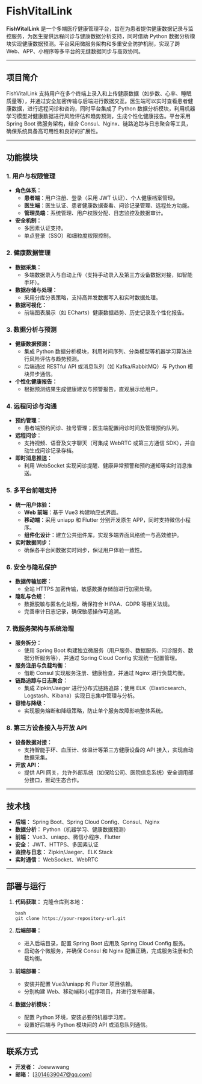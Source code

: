 # FishVitalLink

**FishVitalLink** 是一个多端医疗健康管理平台，旨在为患者提供健康数据记录与监控服务，为医生提供远程问诊与健康数据分析支持，同时借助 Python 数据分析模块实现健康数据预测。平台采用微服务架构和多重安全防护机制，实现了跨 Web、APP、小程序等多平台的无缝数据同步与高效协同。

------

## 项目简介

FishVitalLink 支持用户在多个终端上录入和上传健康数据（如步数、心率、睡眠质量等），并通过安全加密传输与后端进行数据交互。医生端可以实时查看患者健康数据，进行远程问诊和咨询，同时平台集成了 Python 数据分析模块，利用机器学习模型对健康数据进行风险评估和趋势预测，生成个性化健康报告。平台采用 Spring Boot 微服务架构，结合 Consul、Nginx、链路追踪与日志聚合等工具，确保系统具备高可用性和良好的扩展性。

------

## 功能模块

### 1. 用户与权限管理

- **角色体系：**
  - **患者端**：用户注册、登录（采用 JWT 认证）、个人健康档案管理。
  - **医生端**：医生认证、患者健康数据查看、问诊记录管理、远程处方功能。
  - **管理员端**：系统管理、用户权限分配、日志监控及数据审计。
- **安全机制：**
  - 多因素认证支持。
  - 单点登录（SSO）和细粒度权限控制。

### 2. 健康数据管理

- **数据采集：**
  - 多端数据录入与自动上传（支持手动录入及第三方设备数据对接，如智能手环）。
- **数据存储与处理：**
  - 采用分库分表策略，支持高并发数据写入和实时数据处理。
- **数据可视化：**
  - 前端图表展示（如 ECharts）健康数据趋势、历史记录及个性化报告。

### 3. 数据分析与预测

- **健康数据预测：**
  - 集成 Python 数据分析模块，利用时间序列、分类模型等机器学习算法进行风险评估与趋势预测。
  - 后端通过 RESTful API 或消息队列（如 Kafka/RabbitMQ）与 Python 模块异步通信。
- **个性化健康报告：**
  - 根据预测结果生成健康建议与预警报告，直观展示给用户。

### 4. 远程问诊与沟通

- **预约管理：**
  - 患者端预约问诊、挂号管理；医生端配置问诊时间及管理预约队列。
- **远程问诊：**
  - 支持视频、语音及文字聊天（可集成 WebRTC 或第三方通信 SDK），并自动生成问诊记录存档。
- **即时消息推送：**
  - 利用 WebSocket 实现问诊提醒、健康异常预警和预约通知等实时消息推送。

### 5. 多平台前端支持

- **统一用户体验：**
  - **Web 前端**：基于 Vue3 构建响应式界面。
  - **移动端**：采用 uniapp 和 Flutter 分别开发原生 APP，同时支持微信小程序。
  - **组件化设计**：建立公共组件库，实现多端界面风格统一与高效维护。
- **实时数据同步：**
  - 确保各平台间数据实时同步，保证用户体验一致性。

### 6. 安全与隐私保护

- **数据传输加密：**
  - 全站 HTTPS 加密传输，敏感数据存储前进行加密处理。
- **隐私与合规：**
  - 数据脱敏与匿名化处理，确保符合 HIPAA、GDPR 等相关法规。
  - 完善审计日志记录，确保敏感操作可追溯。

### 7. 微服务架构与系统治理

- **服务拆分：**
  - 使用 Spring Boot 构建独立微服务（用户服务、数据服务、问诊服务、数据分析服务等），并通过 Spring Cloud Config 实现统一配置管理。
- **服务注册与负载均衡：**
  - 借助 Consul 实现服务注册、健康检查，并通过 Nginx 进行负载均衡。
- **链路追踪与日志聚合：**
  - 集成 Zipkin/Jaeger 进行分布式链路追踪；使用 ELK（Elasticsearch、Logstash、Kibana）实现日志集中管理与分析。
- **容错与降级：**
  - 实现服务熔断和降级策略，防止单个服务故障影响整体系统。

### 8. 第三方设备接入与开放 API

- **设备数据对接：**
  - 支持智能手环、血压计、体温计等第三方健康设备的 API 接入，实现自动数据采集。
- **开放 API：**
  - 提供 API 网关，允许外部系统（如保险公司、医院信息系统）安全调用部分接口，推动生态合作。

------

## 技术栈

- **后端：** Spring Boot、Spring Cloud Config、Consul、Nginx
- **数据分析：** Python（机器学习、健康数据预测）
- **前端：** Vue3、uniapp、微信小程序、Flutter
- **安全：** JWT、HTTPS、多因素认证
- **监控与日志：** Zipkin/Jaeger、ELK Stack
- **实时通信：** WebSocket、WebRTC

------

## 部署与运行

1. **代码获取：**
    克隆仓库到本地：

   ```
   bash
   git clone https://your-repository-url.git
   ```

2. **后端部署：**

   - 进入后端目录，配置 Spring Boot 应用及 Spring Cloud Config 服务。
   - 启动各个微服务，并确保 Consul 和 Nginx 配置正确，完成服务注册和负载均衡。

3. **前端部署：**

   - 安装并配置 Vue3/uniapp 和 Flutter 项目依赖。
   - 分别构建 Web、移动端和小程序项目，并进行发布部署。

4. **数据分析模块：**

   - 配置 Python 环境，安装必要的机器学习库。
   - 设置好后端与 Python 模块间的 API 或消息队列通信。

------

## 联系方式

- **开发者：** Joewwwang
- **邮箱：** [3014639047@qq.com]